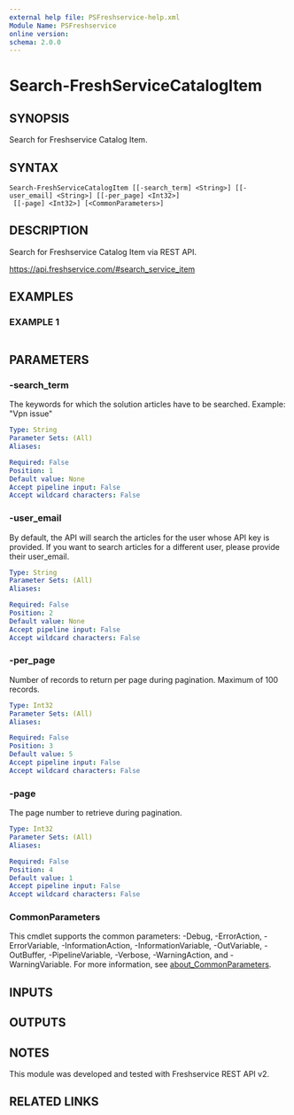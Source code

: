 ```yaml
---
external help file: PSFreshservice-help.xml
Module Name: PSFreshservice
online version:
schema: 2.0.0
---
```


# Search-FreshServiceCatalogItem

## SYNOPSIS
Search for Freshservice Catalog Item.

## SYNTAX

```
Search-FreshServiceCatalogItem [[-search_term] <String>] [[-user_email] <String>] [[-per_page] <Int32>]
 [[-page] <Int32>] [<CommonParameters>]
```

## DESCRIPTION
Search for Freshservice Catalog Item via REST API.

https://api.freshservice.com/#search_service_item

## EXAMPLES

### EXAMPLE 1
```

```

## PARAMETERS

### -search_term
The keywords for which the solution articles have to be searched.
Example: "Vpn issue"

```yaml
Type: String
Parameter Sets: (All)
Aliases:

Required: False
Position: 1
Default value: None
Accept pipeline input: False
Accept wildcard characters: False
```

### -user_email
By default, the API will search the articles for the user whose API key is provided.
If you want to search articles for a different user, please provide their user_email.

```yaml
Type: String
Parameter Sets: (All)
Aliases:

Required: False
Position: 2
Default value: None
Accept pipeline input: False
Accept wildcard characters: False
```

### -per_page
Number of records to return per page during pagination. 
Maximum of 100 records.

```yaml
Type: Int32
Parameter Sets: (All)
Aliases:

Required: False
Position: 3
Default value: 5
Accept pipeline input: False
Accept wildcard characters: False
```

### -page
The page number to retrieve during pagination.

```yaml
Type: Int32
Parameter Sets: (All)
Aliases:

Required: False
Position: 4
Default value: 1
Accept pipeline input: False
Accept wildcard characters: False
```

### CommonParameters
This cmdlet supports the common parameters: -Debug, -ErrorAction, -ErrorVariable, -InformationAction, -InformationVariable, -OutVariable, -OutBuffer, -PipelineVariable, -Verbose, -WarningAction, and -WarningVariable. For more information, see [about_CommonParameters](http://go.microsoft.com/fwlink/?LinkID=113216).

## INPUTS

## OUTPUTS

## NOTES
This module was developed and tested with Freshservice REST API v2.

## RELATED LINKS
